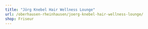 ```yaml
---
title: "Jörg Knebel Hair Wellness Lounge"
url: /oberhausen-rheinhausen/joerg-knebel-hair-wellness-lounge/
shop: Friseur
---
```

